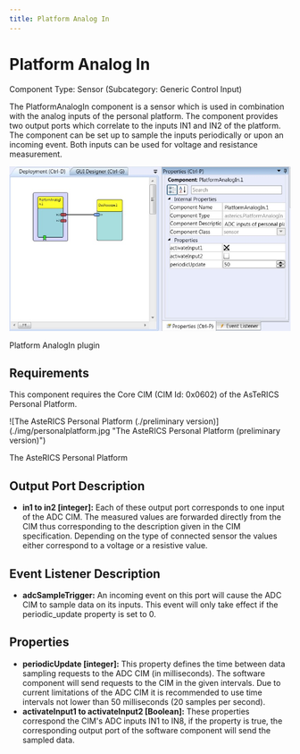```yaml
---
title: Platform Analog In
---
```


# Platform Analog In

Component Type: Sensor (Subcategory: Generic Control Input)

The PlatformAnalogIn component is a sensor which is used in combination with the analog inputs of the personal platform. The component provides two output ports which correlate to the inputs IN1 and IN2 of the platform. The component can be set up to sample the inputs periodically or upon an incoming event. Both inputs can be used for voltage and resistance measurement.

![Screenshot: PlatformAnalogIn plugin](./img/platformanalogin.jpg "Screenshot: PlatformAnalogIn plugin")

Platform AnalogIn plugin

## Requirements

This component requires the Core CIM (CIM Id: 0x0602) of the AsTeRICS Personal Platform.

![The AsteRICS Personal Platform (./preliminary version)]\(./img/personalplatform.jpg "The AsteRICS Personal Platform (preliminary version)")

The AsteRICS Personal Platform

## Output Port Description

*   **in1 to in2 \[integer\]:** Each of these output port corresponds to one input of the ADC CIM. The measured values are forwarded directly from the CIM thus corresponding to the description given in the CIM specification. Depending on the type of connected sensor the values either correspond to a voltage or a resistive value.

## Event Listener Description

*   **adcSampleTrigger:** An incoming event on this port will cause the ADC CIM to sample data on its inputs. This event will only take effect if the periodic\_update property is set to 0.

## Properties

*   **periodicUpdate \[integer\]:** This property defines the time between data sampling requests to the ADC CIM (in milliseconds). The software component will send requests to the CIM in the given intervals. Due to current limitations of the ADC CIM it is recommended to use time intervals not lower than 50 milliseconds (20 samples per second).
*   **activateInput1 to activateInput2 \[Boolean\]:** These properties correspond the CIM's ADC inputs IN1 to IN8, if the property is true, the corresponding output port of the software component will send the sampled data.